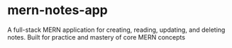 # mern-notes-app
A full-stack MERN application for creating, reading, updating, and deleting notes. Built for practice and mastery of core MERN concepts
